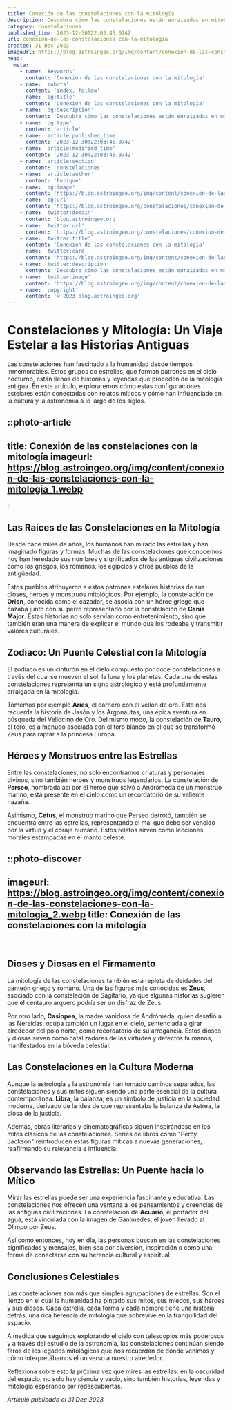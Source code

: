 ```yaml
---
title: Conexión de las constelaciones con la mitología
description: Descubre cómo las constelaciones están enraizadas en mitos antiguos y relatos épicos. Explora la fascinante conexión astronómica con la mitología.
category: constelaciones
published_time: 2023-12-30T22:03:45.074Z
url: conexion-de-las-constelaciones-con-la-mitologia
created: 31 Dec 2023
imageUrl: https://blog.astroingeo.org/img/content/conexion-de-las-constelaciones-con-la-mitologia_1.webp
head:
  meta:
    - name: 'keywords'
      content: 'Conexión de las constelaciones con la mitología'
    - name: 'robots'
      content: 'index, follow'
    - name: 'og:title'
      content: 'Conexión de las constelaciones con la mitología'
    - name: 'og:description'
      content: 'Descubre cómo las constelaciones están enraizadas en mitos antiguos y relatos épicos. Explora la fascinante conexión astronómica con la mitología.'
    - name: 'og:type'
      content: 'article'
    - name: 'article:published_time'
      content: '2023-12-30T22:03:45.074Z'
    - name: 'article:modified_time'
      content: '2023-12-30T22:03:45.074Z'
    - name: 'article:section'
      content: 'constelaciones'
    - name: 'article:author'
      content: 'Enrique'
    - name: 'og:image'
      content: 'https://blog.astroingeo.org/img/content/conexion-de-las-constelaciones-con-la-mitologia_1.webp'
    - name: 'og:url'
      content: 'https://blog.astroingeo.org/constelaciones/conexion-de-las-constelaciones-con-la-mitologia'
    - name: 'twitter:domain'
      content: 'blog.astroingeo.org'
    - name: 'twitter:url'
      content: 'https://blog.astroingeo.org/constelaciones/conexion-de-las-constelaciones-con-la-mitologia'
    - name: 'twitter:title'
      content: 'Conexión de las constelaciones con la mitología'
    - name: 'twitter:card'
      content: 'https://blog.astroingeo.org/img/content/conexion-de-las-constelaciones-con-la-mitologia_1.webp'
    - name: 'twitter:description'
      content: 'Descubre cómo las constelaciones están enraizadas en mitos antiguos y relatos épicos. Explora la fascinante conexión astronómica con la mitología.'
    - name: 'twitter:image'
      content: 'https://blog.astroingeo.org/img/content/conexion-de-las-constelaciones-con-la-mitologia_1.webp'
    - name: 'copyright'
      content: '© 2023 blog.astroingeo.org'
---
```

# Constelaciones y Mitología: Un Viaje Estelar a las Historias Antiguas

Las constelaciones han fascinado a la humanidad desde tiempos inmemorables. Estos grupos de estrellas, que forman patrones en el cielo nocturno, están llenos de historias y leyendas que proceden de la mitología antigua. En este artículo, exploraremos cómo estas configuraciones estelares están conectadas con relatos míticos y cómo han influenciado en la cultura y la astronomía a lo largo de los siglos.

::photo-article
---
title: Conexión de las constelaciones con la mitología
imageurl: https://blog.astroingeo.org/img/content/conexion-de-las-constelaciones-con-la-mitologia_1.webp
---
::

## Las Raíces de las Constelaciones en la Mitología

Desde hace miles de años, los humanos han mirado las estrellas y han imaginado figuras y formas. Muchas de las constelaciones que conocemos hoy han heredado sus nombres y significados de las antiguas civilizaciones como los griegos, los romanos, los egipcios y otros pueblos de la antigüedad.

Estos pueblos atribuyeron a estos patrones estelares historias de sus dioses, héroes y monstruos mitológicos. Por ejemplo, la constelación de **Orion**, conocida como el cazador, se asocia con un héroe griego que cazaba junto con su perro representado por la constelación de **Canis Major**. Estas historias no solo servían como entretenimiento, sino que también eran una manera de explicar el mundo que los rodeaba y transmitir valores culturales.

## Zodiaco: Un Puente Celestial con la Mitología

El zodiaco es un cinturón en el cielo compuesto por doce constelaciones a través del cual se mueven el sol, la luna y los planetas. Cada una de estas constelaciones representa un signo astrológico y está profundamente arraigada en la mitología.

Tomemos por ejemplo **Aries**, el carnero con el vellón de oro. Esto nos recuerda la historia de Jasón y los Argonautas, una épica aventura en búsqueda del Vellocino de Oro. Del mismo modo, la constelación de **Tauro**, el toro, es a menudo asociada con el toro blanco en el que se transformó Zeus para raptar a la princesa Europa.

## Héroes y Monstruos entre las Estrellas

Entre las constelaciones, no solo encontramos criaturas y personajes divinos, sino también héroes y monstruos legendarios. La constelación de **Perseo**, nombrada así por el héroe que salvó a Andrómeda de un monstruo marino, está presente en el cielo como un recordatorio de su valiente hazaña. 

Asimismo, **Cetus**, el monstruo marino que Perseo derrotó, también se encuentra entre las estrellas, representando el mal que debe ser vencido por la virtud y el coraje humano. Estos relatos sirven como lecciones morales estampadas en el manto celeste.


::photo-discover
---
imageurl: https://blog.astroingeo.org/img/content/conexion-de-las-constelaciones-con-la-mitologia_2.webp
title: Conexión de las constelaciones con la mitología
---
::

## Dioses y Diosas en el Firmamento

La mitología de las constelaciones también está repleta de deidades del panteón griego y romano. Una de las figuras más conocidas es **Zeus**, asociado con la constelación de Sagitario, ya que algunas historias sugieren que el centauro arquero podría ser un disfraz de Zeus. 

Por otro lado, **Casiopea**, la madre vanidosa de Andrómeda, quien desafió a las Nereidas, ocupa también un lugar en el cielo, sentenciada a girar alrededor del polo norte, como recordatorio de su arrogancia. Estos dioses y diosas sirven como catalizadores de las virtudes y defectos humanos, manifestados en la bóveda celestial.

## Las Constelaciones en la Cultura Moderna

Aunque la astrología y la astronomía han tomado caminos separados, las constelaciones y sus mitos siguen siendo una parte esencial de la cultura contemporánea. **Libra**, la balanza, es un símbolo de justicia en la sociedad moderna, derivado de la idea de que representaba la balanza de Astrea, la diosa de la justicia.

Además, obras literarias y cinematográficas siguen inspirándose en los mitos clásicos de las constelaciones. Series de libros como "Percy Jackson" reintroducen estas figuras míticas a nuevas generaciones, reafirmando su relevancia e influencia.

## Observando las Estrellas: Un Puente hacia lo Mítico

Mirar las estrellas puede ser una experiencia fascinante y educativa. Las constelaciones nos ofrecen una ventana a los pensamientos y creencias de las antiguas civilizaciones. La constelación de **Acuario**, el portador del agua, está vinculada con la imagen de Ganímedes, el joven llevado al Olimpo por Zeus.

Así como entonces, hoy en día, las personas buscan en las constelaciones significados y mensajes, bien sea por diversión, inspiración o como una forma de conectarse con su herencia cultural y espiritual.

## Conclusiones Celestiales

Las constelaciones son más que simples agrupaciones de estrellas. Son el lienzo en el cual la humanidad ha pintado sus mitos, sus miedos, sus héroes y sus dioses. Cada estrella, cada forma y cada nombre tiene una historia detrás, una rica herencia de mitología que sobrevive en la tranquilidad del espacio.

A medida que seguimos explorando el cielo con telescopios más poderosos y a través del estudio de la astronomía, las constelaciones continúan siendo faros de los legados mitológicos que nos recuerdan de dónde venimos y cómo interpretábamos el universo a nuestro alrededor.

Reflexiona sobre esto la próxima vez que mires las estrellas: en la oscuridad del espacio, no solo hay ciencia y vacío, sino también historias, leyendas y mitología esperando ser redescubiertas.

_Artículo publicado el 31 Dec 2023_